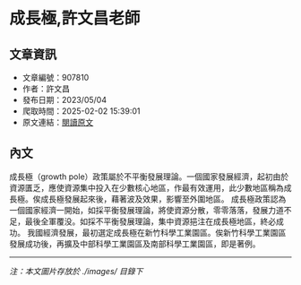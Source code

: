 # 成長極,許文昌老師

## 文章資訊
- 文章編號：907810
- 作者：許文昌
- 發布日期：2023/05/04
- 爬取時間：2025-02-02 15:39:01
- 原文連結：[閱讀原文](https://real-estate.get.com.tw/Columns/detail.aspx?no=907810)

## 內文
成長極（growth pole）政策屬於不平衡發展理論。一個國家發展經濟，起初由於資源匱乏，應使資源集中投入在少數核心地區，作最有效運用，此少數地區稱為成長極。俟成長極發展起來後，藉著波及效果，影響至外圍地區。
成長極政策認為一個國家經濟一開始，如採平衡發展理論，將使資源分散，零零落落，發展力道不足，最後全軍覆没。如採不平衡發展理論，集中資源挹注在成長極地區，終必成功。
我國經濟發展，最初選定成長極在新竹科學工業園區。俟新竹科學工業園區發展成功後，再擴及中部科學工業園區及南部科學工業園區，即是著例。

---
*注：本文圖片存放於 ./images/ 目錄下*
